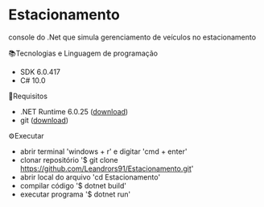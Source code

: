 # Estacionamento
console do .Net que simula gerenciamento de veículos no estacionamento

📚Tecnologias e Linguagem de programação
- SDK 6.0.417
- C# 10.0

📝Requisitos
- .NET Runtime 6.0.25 ([download](https://dotnet.microsoft.com/en-us/download/dotnet/6.0))
- git ([download](https://git-scm.com/downloads))

⚙️Executar
- abrir terminal 'windows + r' e digitar 'cmd + enter' 
- clonar repositório '$ git clone https://github.com/Leandrors91/Estacionamento.git'
- abrir local do arquivo 'cd Estacionamento'
- compilar código '$ dotnet build'
- executar programa '$ dotnet run'
